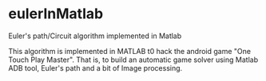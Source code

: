 # eulerInMatlab
Euler's path/Circuit algorithm implemented in Matlab

This algorithm is implemented in MATLAB t0 hack the android game "One Touch Play Master". That is, to build an automatic game solver using 
Matlab ADB tool, Euler's path and a bit of Image processing.
